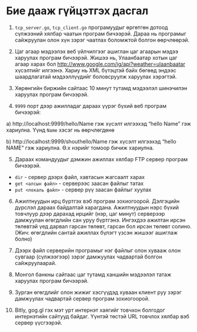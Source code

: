 # Бие дааж гүйцэтгэх дасгал

1. `tcp_server.go`, `tcp_client.go` програмуудыг өргөтгөн дотоод сүлжээний хялбар чаатын програм бичээрэй. Дараа нь програмыг сайжруулан олон хүн зэрэг чаатлах боломжтой болгон өөрчлөөрэй.

2. Цаг агаар мэдээлэх веб үйлчилгээг ашиглан цаг агаарын мэдээ харуулах програм бичээрэй. Жишээ нь, Улаанбаатар хотын цаг агаар харах бол http://www.google.com/ig/api?weather=ulaanbaatar хүсэлтийг илгээнэ. Хариу нь XML бүтэцтэй байх бөгөөд эндээс шаардлагатай мэдээллүүдийг боловсруулж харуулах хэрэгтэй.

3. Хөрөнгийн биржийн сайтаас 10 минут тутамд мэдээлэл шинэчилэн харуулах програм бичээрэй.

4. `9999` порт дээр ажилладаг дараах үүрэг бүхий веб програм бичээрэй:

  a) http://localhost:9999/hello/Name гэж хүсэлт илгээхэд “hello Name” гэж хариулна. Үүнд `Name` хэсэг нь өөрчлөгдөнө

  b) http://localhost:9999/shouthello/Name гэж хүсэлт илгээхэд “hello NAME“ гэж хариулна. Ө.х нэрийг томоор бичиж хариулна.

5. Дараах командуудыг дэмжин ажиллах хялбар FTP сервер програм бичээрэй.
  * `dir` - сервер дээрх файл, хавтасын жагсаалт харах
  * `get <алсын файл>` - серверээс заасан файлыг татах
  * `put <локаль файл>` - сервер рүү заасан файлыг хуулах

6. Ажилтнуудын ирц бүртгэх вэб програм зохиогоорой. Дэлгэцийн дүрслэл дараах байдалтай харагдана. Ажилтнуудын нэрс бүхий товчлуур дээр дарахад ирцийг (нэр, цаг минут) серверээр дамжуулан өгөгдлийн сан уруу бүртгэнэ. Ингэхдээ ажилтан ирсэн төлөвтэй үед дарвал гарсан төлөвт, гарсан бол ирсэн төлөвт солино. (Жич: өгөгдлийн сантай ажиллах бүлэгт үзсэн жишээг ашиглаж болно)

7. Дээрх файл серверийн програмыг нэг файлыг олон хувааж олон сувгаар (сүлжээгээр) зэрэг дамжуулах чадвартай  болгон сайжруулаарай.

8. Монгол банкны сайтаас цаг тутамд ханшийн мэдээлэл татаж харуулах програм бичээрэй.

9. Зурган өгөгдлийг олон жижиг хэсгүүдэд хуваан клиент руу зэрэг дамжуулах чадвартай сервер програм зохиогоорой.

10. Bitly, gog.gl гэх мэт урт интернэт хаягийг товчхон болгодог интернэтийн сайтууд байдаг. Үүнтэй төстэй URL товчлох хялбар вэб сервер үүсгээрэй.
